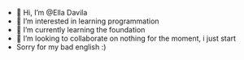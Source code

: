 - 👋 Hi, I’m @Ella Davila
- 👀 I’m interested in learning programmation
- 🌱 I’m currently learning the foundation
- 💞️ I’m looking to collaborate on nothing for the moment, i just start
- Sorry for my bad english :)

<!---
Liloomultipass/Liloomultipass is a ✨ special ✨ repository because its `README.md` (this file) appears on your GitHub profile.
You can click the Preview link to take a look at your changes.
--->
